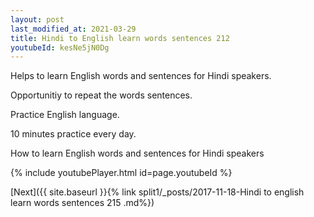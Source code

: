 ```yaml
---
layout: post
last_modified_at: 2021-03-29
title: Hindi to English learn words sentences 212 
youtubeId: kesNe5jN0Dg
---
```

 
 
Helps to learn English words and sentences for Hindi speakers.

Opportunitiy to repeat the words sentences. 

Practice English language. 
 
10 minutes practice every day. 
 
How to learn English words and sentences for Hindi speakers 
 
{% include youtubePlayer.html id=page.youtubeId %}
 
 
[Next]({{ site.baseurl }}{% link  split1/_posts/2017-11-18-Hindi to english learn words sentences 215 .md%})
 
